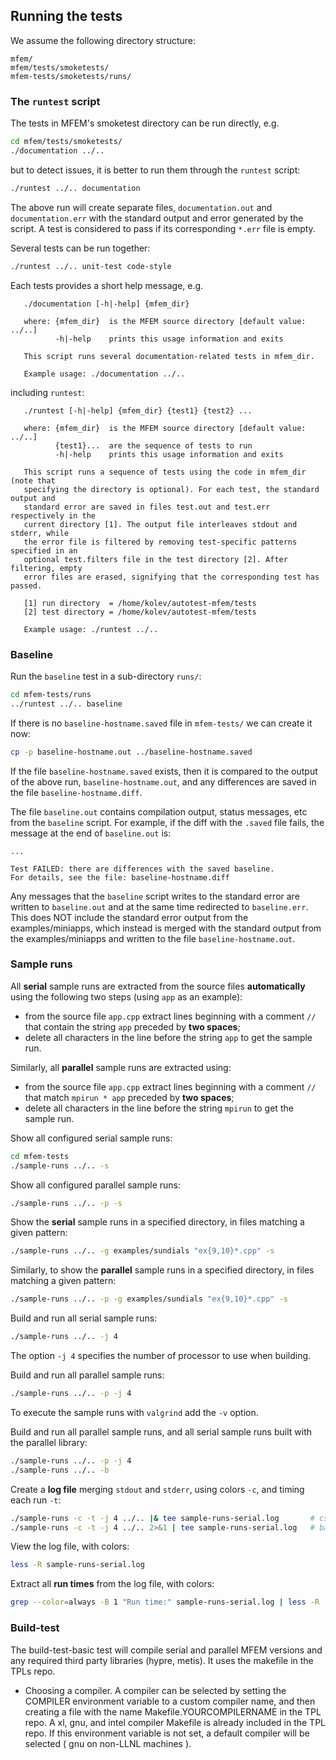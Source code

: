 ## Running the tests

We assume the following directory structure:
```text
mfem/
mfem/tests/smoketests/
mfem-tests/smoketests/runs/
```

### The `runtest` script

The tests in MFEM's smoketest directory can be run directly, e.g.
```sh
cd mfem/tests/smoketests/
./documentation ../..
```
but to detect issues, it is better to run them through the `runtest` script:
```sh
./runtest ../.. documentation
```

The above run will create separate files, `documentation.out` and
`documentation.err` with the standard output and error generated by the script.
A test is considered to pass if its corresponding `*.err` file is empty.

Several tests can be run together:
```sh
./runtest ../.. unit-test code-style
```

Each tests provides a short help message, e.g.
```text
   ./documentation [-h|-help] {mfem_dir}

   where: {mfem_dir}  is the MFEM source directory [default value: ../..]
          -h|-help    prints this usage information and exits

   This script runs several documentation-related tests in mfem_dir.

   Example usage: ./documentation ../..
```
including `runtest`:
```text
   ./runtest [-h|-help] {mfem_dir} {test1} {test2} ...

   where: {mfem_dir}  is the MFEM source directory [default value: ../..]
          {test1}...  are the sequence of tests to run
          -h|-help    prints this usage information and exits

   This script runs a sequence of tests using the code in mfem_dir (note that
   specifying the directory is optional). For each test, the standard output and
   standard error are saved in files test.out and test.err respectively in the
   current directory [1]. The output file interleaves stdout and stderr, while
   the error file is filtered by removing test-specific patterns specified in an
   optional test.filters file in the test directory [2]. After filtering, empty
   error files are erased, signifying that the corresponding test has passed.

   [1] run directory  = /home/kolev/autotest-mfem/tests
   [2] test directory = /home/kolev/autotest-mfem/tests

   Example usage: ./runtest ../..
```

### Baseline

Run the `baseline` test in a sub-directory `runs/`:
```sh
cd mfem-tests/runs
../runtest ../.. baseline
```

If there is no `baseline-hostname.saved` file in `mfem-tests/` we can create it
now:
```sh
cp -p baseline-hostname.out ../baseline-hostname.saved
```

If the file `baseline-hostname.saved` exists, then it is compared to the output
of the above run, `baseline-hostname.out`, and any differences are saved in the
file `baseline-hostname.diff`.

The file `baseline.out` contains compilation output, status messages, etc from
the `baseline` script. For example, if the diff with the `.saved` file fails,
the message at the end of `baseline.out` is:

```text
...

Test FAILED: there are differences with the saved baseline.
For details, see the file: baseline-hostname.diff
```

Any messages that the `baseline` script writes to the standard error are written
to `baseline.out` and at the same time redirected to `baseline.err`. This does
NOT include the standard error output from the examples/miniapps, which instead
is merged with the standard output from the examples/miniapps and written to the
file `baseline-hostname.out`.


### Sample runs

All **serial** sample runs are extracted from the source files **automatically**
using the following two steps (using `app` as an example):

 * from the source file `app.cpp` extract lines beginning with a comment `//`
   that contain the string `app` preceded by **two spaces**;
 * delete all characters in the line before the string `app` to get the
   sample run.

Similarly, all **parallel** sample runs are extracted using:

 * from the source file `app.cpp` extract lines beginning with a comment `//`
   that match `mpirun * app` preceded by **two spaces**;
 * delete all characters in the line before the string `mpirun` to get the
   sample run.

Show all configured serial sample runs:
```sh
cd mfem-tests
./sample-runs ../.. -s
```

Show all configured parallel sample runs:
```sh
./sample-runs ../.. -p -s
```

Show the **serial** sample runs in a specified directory, in files matching a
given pattern:
```sh
./sample-runs ../.. -g examples/sundials "ex{9,10}*.cpp" -s
```
Similarly, to show the **parallel** sample runs in a specified directory, in
files matching a given pattern:
```sh
./sample-runs ../.. -p -g examples/sundials "ex{9,10}*.cpp" -s
```

Build and run all serial sample runs:
```sh
./sample-runs ../.. -j 4
```
The option `-j 4` specifies the number of processor to use when building.

Build and run all parallel sample runs:
```sh
./sample-runs ../.. -p -j 4
```

To execute the sample runs with `valgrind` add the `-v` option.

Build and run all parallel sample runs, and all serial sample runs built with
the parallel library:
```sh
./sample-runs ../.. -p -j 4
./sample-runs ../.. -b
```

Create a **log file** merging `stdout` and `stderr`, using colors `-c`, and
timing each run `-t`:
```sh
./sample-runs -c -t -j 4 ../.. |& tee sample-runs-serial.log       # csh
./sample-runs -c -t -j 4 ../.. 2>&1 | tee sample-runs-serial.log   # bash
```

View the log file, with colors:
```sh
less -R sample-runs-serial.log
```

Extract all **run times** from the log file, with colors:
```sh
grep --color=always -B 1 "Run time:" sample-runs-serial.log | less -R
```
### Build-test

The build-test-basic test will compile serial and parallel MFEM versions and any
 required third party libraries (hypre, metis).  It uses the makefile in
the TPLs repo.

 * Choosing a compiler.  A compiler can be selected by setting the COMPILER
environment variable to a custom compiler name, and then creating a file with
the name Makefile.YOURCOMPILERNAME in the TPL repo.  A xl, gnu, and intel
compiler Makefile is already included in the TPL repo.  If this environment
variable is not set, a default compiler will be selected ( gnu on non-LLNL
 machines ).
